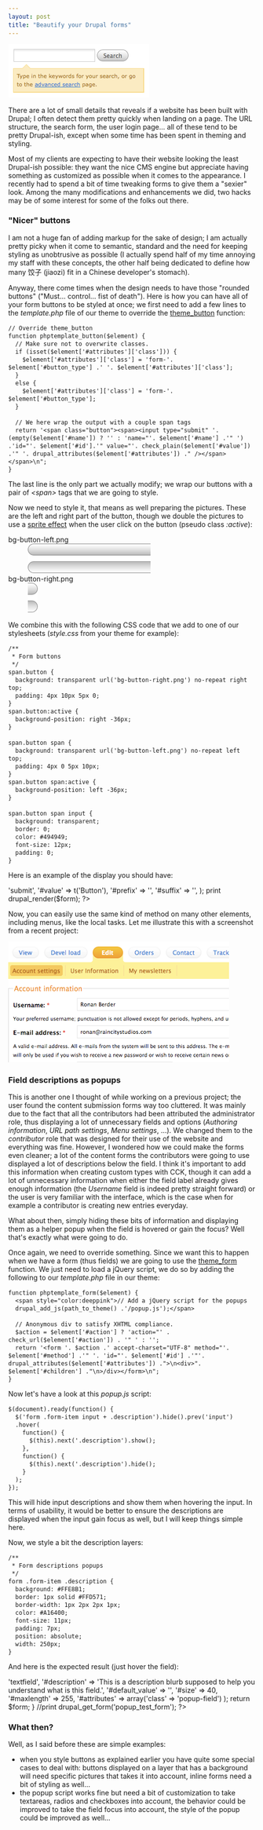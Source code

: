 ```yaml
---
layout: post
title: "Beautify your Drupal forms"
---
```


![A beautified form](/files/formstut/beautified_form.png)

There are a lot of small details that reveals if a website has been built with Drupal; I often detect them pretty quickly when landing on a page. The URL structure, the search form, the user login page... all of these tend to be pretty Drupal-ish, except when some time has been spent in theming and styling.

Most of my clients are expecting to have their website looking the least Drupal-ish possible: they want the nice CMS engine but appreciate having something as customized as possible when it comes to the appearance. I recently had to spend a bit of time tweaking forms to give them a "sexier" look. Among the many modifications and enhancements we did, two hacks may be of some interest for some of the folks out there.

### "Nicer" buttons

I am not a huge fan of adding markup for the sake of design; I am actually pretty picky when it come to semantic, standard and the need for keeping styling as unobtrusive as possible (I actually spend half of my time annoying my staff with these concepts, the other half being dedicated to define how many 饺子 (jiaozi) fit in a Chinese developer's stomach).

Anyway, there come times when the design needs to have those "rounded buttons" ("Must... control... fist of death"). Here is how you can have all of your form buttons to be styled at once; we first need to add a few lines to the *template.php* file of our theme to override the [theme_button](http://api.drupal.org/api/function/theme_button/5) function:

    // Override theme_button
    function phptemplate_button($element) {
      // Make sure not to overwrite classes.
      if (isset($element['#attributes']['class'])) {
        $element['#attributes']['class'] = 'form-'. $element['#button_type'] .' '. $element['#attributes']['class'];
      }
      else {
        $element['#attributes']['class'] = 'form-'. $element['#button_type'];
      }
    
      // We here wrap the output with a couple span tags
      return '<span class="button"><span><input type="submit" '. (empty($element['#name']) ? '' : 'name="'. $element['#name'] .'" ')  .'id="'. $element['#id'].'" value="'. check_plain($element['#value']) .'" '. drupal_attributes($element['#attributes']) ." /></span></span>\n";
    }

The last line is the only part we actually modify; we wrap our buttons with a pair of *&lt;span&gt;* tags that we are going to style.

Now we need to style it, that means as well preparing the pictures. These are the left and right part of the button, though we double the pictures to use a [sprite effect](http://www.alistapart.com/articles/sprites) when the user click on the button (pseudo class *:active*):

<dl>
<dt>bg-button-left.png</dt>
<dd><img src="/files/formstut/bg-button-left.png" alt="Left picture for the button" class="no-style"/></dd>
<dt>bg-button-right.png</dt>
<dd><img src="/files/formstut/bg-button-right.png" alt="Right picture for the button" class="no-style"/></dd>
</dl>

We combine this with the following CSS code that we add to one of our stylesheets (*style.css* from your theme for example):

    /**
     * Form buttons
     */
    span.button {
      background: transparent url('bg-button-right.png') no-repeat right top;
      padding: 4px 10px 5px 0;
    }
    span.button:active {
      background-position: right -36px;
    }
    
    span.button span {
      background: transparent url('bg-button-left.png') no-repeat left top;
      padding: 4px 0 5px 10px;
    }
    span.button span:active {
      background-position: left -36px;
    }
    
    span.button span input {
      background: transparent;
      border: 0;
      color: #494949;
      font-size: 12px;
      padding: 0;
    }

<?php print l('Download the CSS file', 'sites/teddy.fr/files/formstut/button.css'); ?>

Here is an example of the display you should have:

<?php
  drupal_add_css('sites/teddy.fr/files/formstut/button.css');
  $form = array();
  $form['button'] = array(
    '#type' => 'submit',
    '#value' => t('Button'),
    '#prefix' => '<span class="button"><span>',
    '#suffix' => '</span></span>',
  );
  print drupal_render($form);
?>

Now, you can easily use the same kind of method on many other elements, including menus, like the local tasks. Let me illustrate this with a screenshot from a recent project:

![Example of menu styling](/files/formstut/menu.png)

### Field descriptions as popups

This is another one I thought of while working on a previous project; the user found the content submission forms way too cluttered. It was mainly due to the fact that all the contributors had been attributed the administrator role, thus displaying a lot of unnecessary fields and options (*Authoring information*, *URL path settings*, *Menu settings*, ...). We changed them to the *contributor* role that was designed for their use of the website and everything was fine. However, I wondered how we could make the forms even cleaner; a lot of the content forms the contributors were going to use displayed a lot of descriptions below the field. I think it's important to add this information when creating custom types with CCK, though it can add a lot of unnecessary information when either the field label already gives enough information (the *Username* field is indeed pretty straight forward) or the user is very familiar with the interface, which is the case when for example a contributor is creating new entries everyday.

What about then, simply hiding these bits of information and displaying them as a helper popup when the field is hovered or gain the focus? Well that's exactly what were going to do.

Once again, we need to override something. Since we want this to happen when we have a form (thus fields) we are going to use the [theme_form](http://api.drupal.org/api/function/theme_form/5) function. We just need to load a jQuery script, we do so by adding the following to our *template.php* file in our theme:

    function phptemplate_form($element) {
      <span style="color:deeppink">// Add a jQuery script for the popups
      drupal_add_js(path_to_theme() .'/popup.js');</span>
    
      // Anonymous div to satisfy XHTML compliance.
      $action = $element['#action'] ? 'action="' . check_url($element['#action']) . '" ' : '';
      return '<form '. $action .' accept-charset="UTF-8" method="'. $element['#method'] .'" '. 'id="'. $element['#id'] .'"'. drupal_attributes($element['#attributes']) .">\n<div>". $element['#children'] ."\n>/div></form>\n";
    }

Now let's have a look at this *popup.js* script:

    $(document).ready(function() {
      $('form .form-item input + .description').hide().prev('input')
      .hover(
        function() {
          $(this).next('.description').show();
        },
        function() {
          $(this).next('.description').hide();
        }
      );
    });

<?php print l('Download the JS file', 'sites/teddy.fr/files/formstut/popup.js'); ?>

This will hide input descriptions and show them when hovering the input. In terms of usability, it would be better to ensure the descriptions are displayed when the input gain focus as well, but I will keep things simple here.

Now, we style a bit the description layers:

    /**
     * Form descriptions popups
     */
    form .form-item .description {
      background: #FFE8B1;
      border: 1px solid #FFD571;
      border-width: 1px 2px 2px 1px;
      color: #A16400;
      font-size: 11px;
      padding: 7px;
      position: absolute;
      width: 250px;
    }

<?php print l('Download the CSS file', 'sites/teddy.fr/files/formstut/popup.css'); ?>

And here is the expected result (just hover the field):

<?php
  drupal_add_css('sites/teddy.fr/files/formstut/popup.css');
  drupal_add_js('sites/teddy.fr/files/formstut/popup.js');
  
  function popup_test_form($action = '', $keys = '', $type = NULL, $prompt = NULL) {
    $form = array();
    $form['text'] = array(
      '#type' => 'textfield',
      '#description' => 'This is a description blurb supposed to help you understand what is this field.',
      '#default_value' => '',
      '#size' => 40,
      '#maxlength' => 255,
      '#attributes' => array('class' => 'popup-field')
    );
    return $form;
  }
  //print drupal_get_form('popup_test_form');
?>

### What then?

Well, as I said before these are simple examples:

- when you style buttons as explained earlier you have quite some special cases to deal with: buttons displayed on a layer that has a background will need specific pictures that takes it into account, inline forms need a bit of styling as well...
- the popup script works fine but need a bit of customization to take textareas, radios and checkboxes into account, the behavior could be improved to take the field focus into account, the style of the popup could be improved as well...